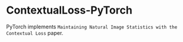 # ContextualLoss-PyTorch
PyTorch implements `Maintaining Natural Image Statistics with the Contextual Loss` paper.
